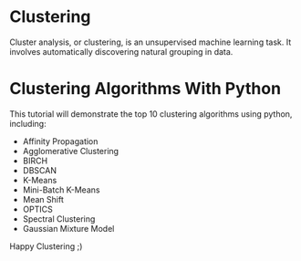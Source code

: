 # Clustering
Cluster analysis, or clustering, is an unsupervised machine learning task. It involves automatically discovering natural grouping in data.


# Clustering Algorithms With Python
This tutorial will demonstrate the top 10 clustering algorithms using python, including:

- Affinity Propagation
- Agglomerative Clustering
- BIRCH
- DBSCAN
- K-Means
- Mini-Batch K-Means
- Mean Shift
- OPTICS
- Spectral Clustering
- Gaussian Mixture Model

Happy Clustering ;)  
